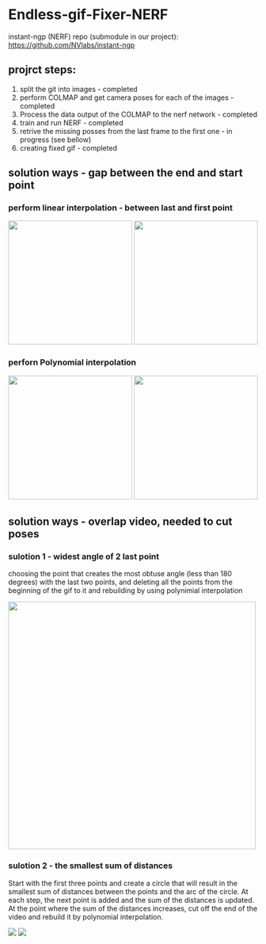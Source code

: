 # Endless-gif-Fixer-NERF

instant-ngp (NERF) repo (submodule in our project): https://github.com/NVlabs/instant-ngp

## projrct steps:
1. split the git into images                                         - completed
2. perform COLMAP and get camera poses for each of the images        - completed 
3. Process the data output of the COLMAP to the nerf network         - completed
4. train and run NERF                                                - completed
5. retrive the missing posses from the last frame to the first one   - in progress (see bellow)
6. creating fixed gif                                                - completed

## solution ways - gap between the end and start point

### perform linear interpolation - between last and first point

<img src="https://github.com/AlmogHadad/Endless-gif-Fixer-NERF/assets/77130590/076309ff-59bf-437d-9c9e-974320f50295" width=250>

<img src="https://github.com/AlmogHadad/Endless-gif-Fixer-NERF/assets/77130590/ad4999ad-fd0e-46d3-9a59-e86509a87f1d" width=250>

### perforn Polynomial interpolation

<img src="https://github.com/AlmogHadad/Endless-gif-Fixer-NERF/assets/77130590/076309ff-59bf-437d-9c9e-974320f50295" width=250>
<img src="https://github.com/AlmogHadad/Endless-gif-Fixer-NERF/assets/77130590/0747ecb3-0051-4995-83ae-56263fca4ab2" width=250>

## solution ways - overlap video, needed to cut poses

### sulotion 1 - widest angle of 2 last point
choosing the point that creates the most obtuse angle (less than 180 degrees) with the last two points, and deleting all the points from the beginning of the gif to it and rebuilding by using polynimial interpolation

<img src="https://github.com/AlmogHadad/Endless-gif-Fixer-NERF/assets/77130590/4b6370d5-0161-47a1-afbd-62b6b0000365" width=500>


### sulotion 2 - the smallest sum of distances
Start with the first three points and create a circle that will result in the smallest sum of distances between the points and the arc of the circle. At each step, the next point is added and the sum of the distances is updated. At the point where the sum of the distances increases, cut off the end of the video and rebuild it by polynomial interpolation.

<img src="https://github.com/AlmogHadad/Endless-gif-Fixer-NERF/assets/77130590/fa81e5e4-4394-4ff6-ae13-c624ed353e7d">

<img src="https://github.com/AlmogHadad/Endless-gif-Fixer-NERF/assets/77130590/f744ebc6-a86e-4be7-8644-96014e36cda4">

